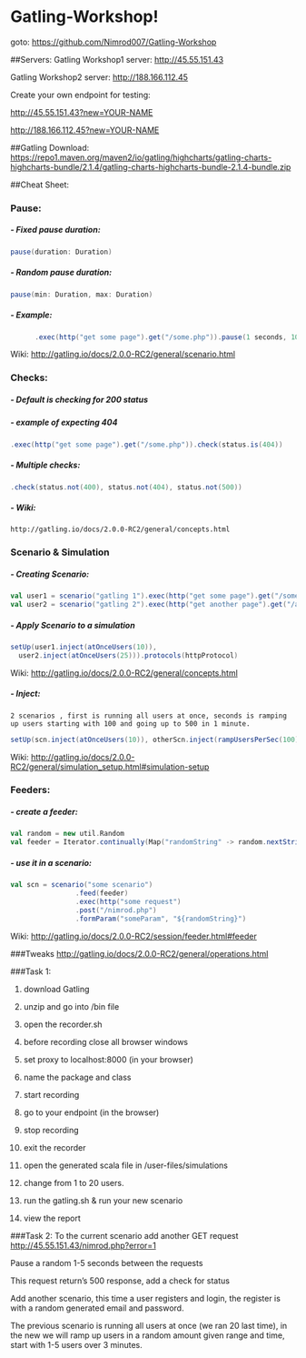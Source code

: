 # Gatling-Workshop!

goto: https://github.com/Nimrod007/Gatling-Workshop

##Servers:
Gatling Workshop1 server: http://45.55.151.43

Gatling Workshop2 server: http://188.166.112.45

Create your own endpoint for testing: 

http://45.55.151.43?new=YOUR-NAME

http://188.166.112.45?new=YOUR-NAME

##Gatling Download:
https://repo1.maven.org/maven2/io/gatling/highcharts/gatling-charts-highcharts-bundle/2.1.4/gatling-charts-highcharts-bundle-2.1.4-bundle.zip

##Cheat Sheet:

### Pause:
 
##### - Fixed pause duration:
```scala 
pause(duration: Duration)
```
##### - Random pause duration:
```scala 
pause(min: Duration, max: Duration)
```
##### - Example:
```scala 
      .exec(http("get some page").get("/some.php")).pause(1 seconds, 10 seconds)
```
Wiki: http://gatling.io/docs/2.0.0-RC2/general/scenario.html
 
 
### Checks:
 
##### - Default is checking for 200 status
##### - example of expecting 404
```scala 
.exec(http("get some page").get("/some.php")).check(status.is(404))
```
##### - Multiple checks:
```scala 
.check(status.not(400), status.not(404), status.not(500))
```
##### - Wiki:
    http://gatling.io/docs/2.0.0-RC2/general/concepts.html
 
### Scenario & Simulation
 
##### - Creating Scenario:
```scala 
val user1 = scenario("gatling 1").exec(http("get some page").get("/some.php"))
val user2 = scenario("gatling 2").exec(http("get another page").get("/another.php"))
``` 
##### - Apply Scenario to a simulation
```scala 
setUp(user1.inject(atOnceUsers(10)),
  user2.inject(atOnceUsers(25))).protocols(httpProtocol)
```
Wiki: http://gatling.io/docs/2.0.0-RC2/general/concepts.html
 
##### - Inject:
    2 scenarios , first is running all users at once, seconds is ramping up users starting with 100 and going up to 500 in 1 minute.
```scala 
setUp(scn.inject(atOnceUsers(10)), otherScn.inject(rampUsersPerSec(100) to(500) during(1 minutes) randomized))
```
Wiki: http://gatling.io/docs/2.0.0-RC2/general/simulation_setup.html#simulation-setup
 
### Feeders:
##### - create a feeder:
```scala 
val random = new util.Random
val feeder = Iterator.continually(Map("randomString" -> random.nextString(20)))
```
##### - use it in a scenario:
```scala 
val scn = scenario("some scenario")
				.feed(feeder)
				.exec(http("some request")
				.post("/nimrod.php")
				.formParam("someParam", "${randomString}")
```
Wiki: http://gatling.io/docs/2.0.0-RC2/session/feeder.html#feeder

###Tweaks
http://gatling.io/docs/2.0.0-RC2/general/operations.html

###Task 1:
1) download Gatling

2) unzip and go into /bin file

3) open the recorder.sh

4) before recording close all browser windows

5) set proxy to localhost:8000 (in your browser)

6) name the package and class

7) start recording

8) go to your endpoint (in the browser)

9) stop recording

10) exit the recorder

11) open the generated scala file in /user-files/simulations

12) change from 1 to 20 users.

13) run the gatling.sh & run your new scenario

14) view the report

###Task 2:
To the current scenario add another GET request http://45.55.151.43/nimrod.php?error=1

Pause a random 1-5 seconds between the requests

This request return’s 500 response, add a check for status

Add another scenario, this time a user registers and login, the register is with a random generated email and password.

The previous scenario is running all users at once (we ran 20 last time), in the new we will ramp up users in a random amount given range and time, start with 1-5 users over 3 minutes. 



